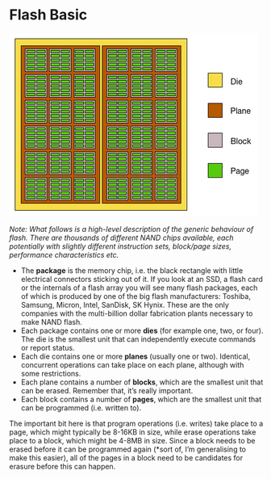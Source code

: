 # Flash Basic

![flash](img\flash.png)

*Note: What follows is a high-level description of the generic behaviour of flash. There are thousands of different NAND chips available, each potentially with slightly different instruction sets, block/page sizes, performance characteristics etc.*

- The **package** is the memory chip, i.e. the black rectangle with little electrical connectors sticking out of it. If you look at an SSD, a flash card or the internals of a flash array you will see many flash packages, each of which is produced by one of the big flash manufacturers: Toshiba, Samsung, Micron, Intel, SanDisk, SK Hynix. These are the only companies with the multi-billion dollar fabrication plants necessary to make NAND flash.
- Each package contains one or more **dies** (for example one, two, or four). The die is the smallest unit that can independently execute commands or report status.
- Each die contains one or more **planes** (usually one or two). Identical, concurrent operations can take place on each plane, although with some restrictions.
- Each plane contains a number of **blocks**, which are the smallest unit that can be erased. Remember that, it’s really important.
- Each block contains a number of **pages**, which are the smallest unit that can be programmed (i.e. written to).

The important bit here is that program operations (i.e. writes) take place to a page, which might typically be 8-16KB in size, while erase operations take place to a block, which might be 4-8MB in size. Since a block needs to be erased before it can be programmed again (*sort of, I’m generalising to make this easier), all of the pages in a block need to be candidates for erasure before this can happen.

